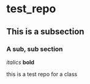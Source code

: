 # test_repo
## This is a subsection 
### A sub, sub section 

*italics* **bold** 

this is a test repo for a class
